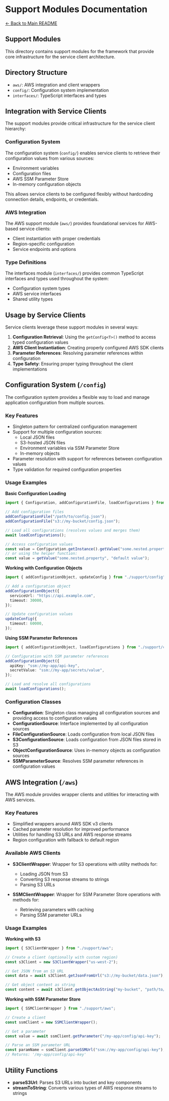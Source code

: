 # Support Modules Documentation

[← Back to Main README](../../README.md)

## Support Modules

This directory contains support modules for the framework that provide core infrastructure for the service client architecture.

## Directory Structure

- `aws/`: AWS integration and client wrappers
- `config/`: Configuration system implementation
- `interfaces/`: TypeScript interfaces and types

## Integration with Service Clients

The support modules provide critical infrastructure for the service client hierarchy:

### Configuration System

The configuration system (`config/`) enables service clients to retrieve their configuration values from various sources:

- Environment variables
- Configuration files
- AWS SSM Parameter Store
- In-memory configuration objects

This allows service clients to be configured flexibly without hardcoding connection details, endpoints, or credentials.

### AWS Integration

The AWS support module (`aws/`) provides foundational services for AWS-based service clients:

- Client instantiation with proper credentials
- Region-specific configuration
- Service endpoints and options

### Type Definitions

The interfaces module (`interfaces/`) provides common TypeScript interfaces and types used throughout the system:

- Configuration system types
- AWS service interfaces
- Shared utility types

## Usage by Service Clients

Service clients leverage these support modules in several ways:

1. **Configuration Retrieval**: Using the `getConfig<T>()` method to access typed configuration values
2. **AWS Client Instantiation**: Creating properly configured AWS SDK clients
3. **Parameter References**: Resolving parameter references within configuration
4. **Type Safety**: Ensuring proper typing throughout the client implementations

## Configuration System (`/config`)

The configuration system provides a flexible way to load and manage application configuration from multiple sources.

### Key Features

- Singleton pattern for centralized configuration management
- Support for multiple configuration sources:
  - Local JSON files
  - S3-hosted JSON files
  - Environment variables via SSM Parameter Store
  - In-memory objects
- Parameter resolution with support for references between configuration values
- Type validation for required configuration properties

### Usage Examples

**Basic Configuration Loading**

```typescript
import { Configuration, addConfigurationFile, loadConfigurations } from "./support/config";

// Add configuration files
addConfigurationFile("/path/to/config.json");
addConfigurationFile("s3://my-bucket/config.json");

// Load all configurations (resolves values and merges them)
await loadConfigurations();

// Access configuration values
const value = Configuration.getInstance().getValue("some.nested.property");
// or using the helper function:
const value = getValue("some.nested.property", "default value");
```

**Working with Configuration Objects**

```typescript
import { addConfigurationObject, updateConfig } from "./support/config";

// Add a configuration object
addConfigurationObject({
  serviceUrl: "https://api.example.com",
  timeout: 30000,
});

// Update configuration values
updateConfig({
  timeout: 60000,
});
```

**Using SSM Parameter References**

```typescript
import { addConfigurationObject, loadConfigurations } from "./support/config";

// Configuration with SSM parameter references
addConfigurationObject({
  apiKey: "ssm://my-app/api-key",
  secretValue: "ssm://my-app/secrets/value",
});

// Load and resolve all configurations
await loadConfigurations();
```

### Configuration Classes

- **Configuration**: Singleton class managing all configuration sources and providing access to configuration values
- **ConfigurationSource**: Interface implemented by all configuration sources
- **FileConfigurationSource**: Loads configuration from local JSON files
- **S3ConfigurationSource**: Loads configuration from JSON files stored in S3
- **ObjectConfigurationSource**: Uses in-memory objects as configuration sources
- **SSMParameterSource**: Resolves SSM parameter references in configuration values

## AWS Integration (`/aws`)

The AWS module provides wrapper clients and utilities for interacting with AWS services.

### Key Features

- Simplified wrappers around AWS SDK v3 clients
- Cached parameter resolution for improved performance
- Utilities for handling S3 URLs and AWS response streams
- Region configuration with fallback to default region

### Available AWS Clients

- **S3ClientWrapper**: Wrapper for S3 operations with utility methods for:
  - Loading JSON from S3
  - Converting S3 response streams to strings
  - Parsing S3 URLs

- **SSMClientWrapper**: Wrapper for SSM Parameter Store operations with methods for:
  - Retrieving parameters with caching
  - Parsing SSM parameter URLs

### Usage Examples

**Working with S3**

```typescript
import { S3ClientWrapper } from "./support/aws";

// Create a client (optionally with custom region)
const s3Client = new S3ClientWrapper("us-west-2");

// Get JSON from an S3 URL
const data = await s3Client.getJsonFromUrl("s3://my-bucket/data.json");

// Get object content as string
const content = await s3Client.getObjectAsString("my-bucket", "path/to/file.txt");
```

**Working with SSM Parameter Store**

```typescript
import { SSMClientWrapper } from "./support/aws";

// Create a client
const ssmClient = new SSMClientWrapper();

// Get a parameter
const value = await ssmClient.getParameter("/my-app/config/api-key");

// Parse an SSM parameter URL
const paramName = ssmClient.parseSSMUrl("ssm://my-app/config/api-key");
// Returns: '/my-app/config/api-key'
```

## Utility Functions

- **parseS3Url**: Parses S3 URLs into bucket and key components
- **streamToString**: Converts various types of AWS response streams to strings
